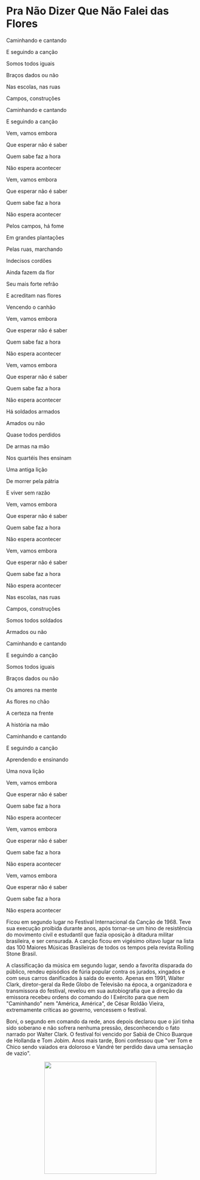 <h1>Pra Não Dizer Que Não Falei das Flores</h1>

Caminhando e cantando

E seguindo a canção

Somos todos iguais

Braços dados ou não



Nas escolas, nas ruas

Campos, construções

Caminhando e cantando

E seguindo a canção



Vem, vamos embora

Que esperar não é saber

Quem sabe faz a hora

Não espera acontecer



Vem, vamos embora

Que esperar não é saber

Quem sabe faz a hora

Não espera acontecer



Pelos campos, há fome

Em grandes plantações

Pelas ruas, marchando

Indecisos cordões



Ainda fazem da flor

Seu mais forte refrão

E acreditam nas flores

Vencendo o canhão



Vem, vamos embora

Que esperar não é saber

Quem sabe faz a hora

Não espera acontecer



Vem, vamos embora

Que esperar não é saber

Quem sabe faz a hora

Não espera acontecer



Há soldados armados

Amados ou não

Quase todos perdidos

De armas na mão



Nos quartéis lhes ensinam

Uma antiga lição

De morrer pela pátria

E viver sem razão



Vem, vamos embora

Que esperar não é saber

Quem sabe faz a hora

Não espera acontecer



Vem, vamos embora

Que esperar não é saber

Quem sabe faz a hora

Não espera acontecer



Nas escolas, nas ruas

Campos, construções

Somos todos soldados

Armados ou não



Caminhando e cantando

E seguindo a canção

Somos todos iguais

Braços dados ou não



Os amores na mente

As flores no chão

A certeza na frente

A história na mão



Caminhando e cantando

E seguindo a canção

Aprendendo e ensinando

Uma nova lição



Vem, vamos embora

Que esperar não é saber

Quem sabe faz a hora

Não espera acontecer



Vem, vamos embora

Que esperar não é saber

Quem sabe faz a hora

Não espera acontecer



Vem, vamos embora

Que esperar não é saber

Quem sabe faz a hora

Não espera acontecer



Ficou em segundo lugar no Festival Internacional da Canção de 1968. Teve sua execução proibida durante anos, após tornar-se um hino de resistência do movimento civil e estudantil que fazia oposição à ditadura militar brasileira, e ser censurada. A canção ficou em vigésimo oitavo lugar na lista das 100 Maiores Músicas Brasileiras de todos os tempos pela revista Rolling Stone Brasil.

A classificação da música em segundo lugar, sendo a favorita disparada do público, rendeu episódios de fúria popular contra os jurados, xingados e com seus carros danificados à saída do evento. Apenas em 1991, Walter Clark, diretor-geral da Rede Globo de Televisão na época, a organizadora e transmissora do festival, revelou em sua autobiografia que a direção da emissora recebeu ordens do comando do I Exército para que nem "Caminhando" nem "América, América", de César Roldão Vieira, extremamente críticas ao governo, vencessem o festival. 

Boni, o segundo em comando da rede, anos depois declarou que o júri tinha sido soberano e não sofrera nenhuma pressão, desconhecendo o fato narrado por Walter Clark. O festival foi vencido por Sabiá de Chico Buarque de Hollanda e Tom Jobim. Anos mais tarde, Boni confessou que "ver Tom e Chico sendo vaiados era doloroso e Vandré ter perdido dava uma sensação de vazio".
<center>
<img src="https://i.scdn.co/image/ab67616d0000b27306a0f49eca98f102cab5e98c" width='300'>
